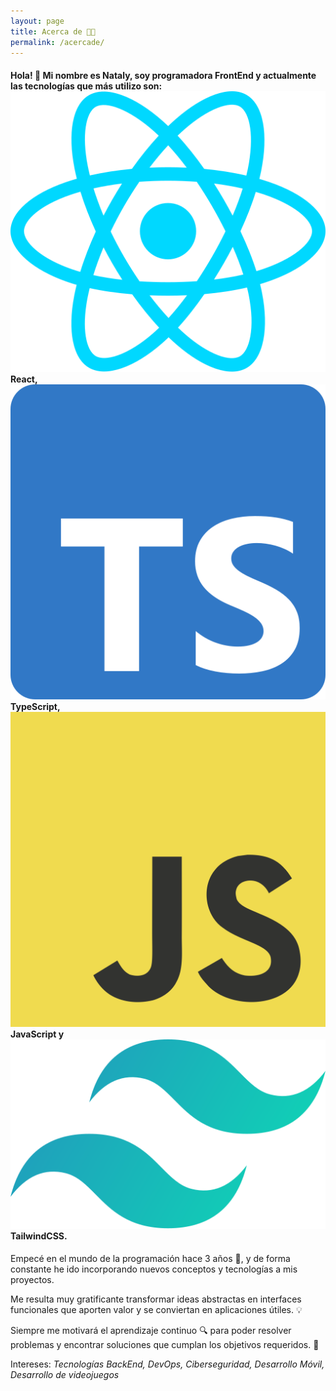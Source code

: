 ```yaml
---
layout: page
title: Acerca de 👩‍💻
permalink: /acercade/
---
```


#### Hola! 👋 Mi nombre es Nataly, soy programadora FrontEnd y actualmente las tecnologías que más utilizo son: **<img alt="React Icon" class="tech-icon" src="/assets/images/technologies/react-icon.svg"/> React, <img alt="TypeScript Icon" class="tech-icon" src="/assets/images/technologies/ts-icon.svg"/> TypeScript, <img alt="JavaScript Icon" class="tech-icon" src="/assets/images/technologies/js-icon.svg"/> JavaScript y <img alt="Tailwindcss Icon" class="tech-icon" src="/assets/images/technologies/tailwind-icon.svg"/> TailwindCSS.**

Empecé en el mundo de la programación hace 3 años 🚀, y de forma constante he ido incorporando nuevos conceptos y tecnologías a mis proyectos.

Me resulta muy gratificante transformar ideas abstractas en interfaces funcionales que aporten valor y se conviertan en aplicaciones útiles. 💡

Siempre me motivará el aprendizaje continuo 🔍 para poder resolver problemas y encontrar soluciones que cumplan los objetivos requeridos. 🎯

Intereses: *Tecnologías BackEnd, DevOps, Ciberseguridad, Desarrollo Móvil, Desarrollo de videojuegos*